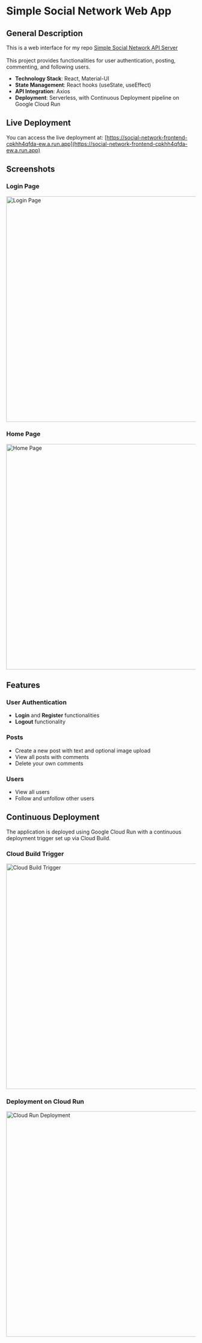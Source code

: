 # Simple Social Network Web App

## General Description

This is a web interface for my repo [Simple Social Network API Server](https://github.com/TdjHJ9zM5k/simple-social-api-server)<br><br>
This project provides functionalities for user authentication, posting, commenting, and following users.

- **Technology Stack**: React, Material-UI
- **State Management**: React hooks (useState, useEffect)
- **API Integration**: Axios
- **Deployment**: Serverless, with Continuous Deployment pipeline on Google Cloud Run

## Live Deployment

You can access the live deployment at:
[https://social-network-frontend-cpkhh4qfda-ew.a.run.app](https://social-network-frontend-cpkhh4qfda-ew.a.run.app)

## Screenshots

### Login Page
<img src="docs/screenshots/login_page.png" alt="Login Page" width="600"/>

### Home Page
<img src="docs/screenshots/home_page.png" alt="Home Page" width="600"/>

## Features

### User Authentication
- **Login** and **Register** functionalities
- **Logout** functionality

### Posts
- Create a new post with text and optional image upload
- View all posts with comments
- Delete your own comments

### Users
- View all users
- Follow and unfollow other users

## Continuous Deployment

The application is deployed using Google Cloud Run with a continuous deployment trigger set up via Cloud Build.

### Cloud Build Trigger
<img src="docs/screenshots/cloud_build_trigger.png" alt="Cloud Build Trigger" width="600"/>

### Deployment on Cloud Run
<img src="docs/screenshots/cloud_run_deployment.png" alt="Cloud Run Deployment" width="600"/>
